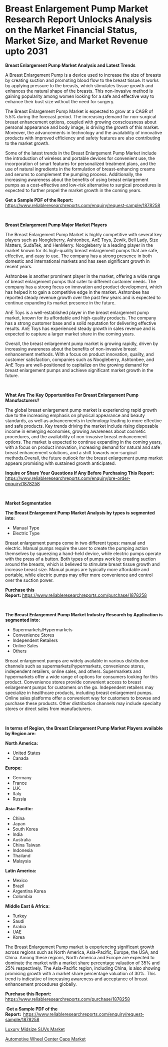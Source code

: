 <p><h1>Breast Enlargement Pump Market Research Report Unlocks Analysis on the Market Financial Status, Market Size, and Market Revenue upto 2031</h1></p><p><strong>Breast Enlargement Pump Market Analysis and Latest Trends</strong></p>
<p><p>A Breast Enlargement Pump is a device used to increase the size of breasts by creating suction and promoting blood flow to the breast tissue. It works by applying pressure to the breasts, which stimulates tissue growth and enhances the natural shape of the breasts. This non-invasive method is gaining popularity among women looking for a safe and effective way to enhance their bust size without the need for surgery.</p><p>The Breast Enlargement Pump Market is expected to grow at a CAGR of 5.5% during the forecast period. The increasing demand for non-surgical breast enhancement options, coupled with growing consciousness about personal appearance and body image, is driving the growth of this market. Moreover, the advancements in technology and the availability of innovative products with improved efficiency and safety features are also contributing to the market growth.</p><p>Some of the latest trends in the Breast Enlargement Pump Market include the introduction of wireless and portable devices for convenient use, the incorporation of smart features for personalized treatment plans, and the use of natural ingredients in the formulation of breast-enhancing creams and serums to complement the pumping process. Additionally, the increasing awareness about the benefits of using breast enlargement pumps as a cost-effective and low-risk alternative to surgical procedures is expected to further propel the market growth in the coming years.</p></p>
<p><strong>Get a Sample PDF of the Report:&nbsp;</strong> <a href="https://www.reliableresearchreports.com/enquiry/request-sample/1878258">https://www.reliableresearchreports.com/enquiry/request-sample/1878258</a></p>
<p>&nbsp;</p>
<p><strong>Breast Enlargement Pump Major Market Players</strong></p>
<p><p>The Breast Enlargement Pump Market is highly competitive with several key players such as Noogleberry, Ashtonbee, AnE Toys, Zewik, Bell Lady, Size Matters, SudaTek, and HenMerry. Noogleberry is a leading player in the market known for its high-quality breast enlargement pumps that are safe, effective, and easy to use. The company has a strong presence in both domestic and international markets and has seen significant growth in recent years.</p><p>Ashtonbee is another prominent player in the market, offering a wide range of breast enlargement pumps that cater to different customer needs. The company has a strong focus on innovation and product development, which has helped it to gain a competitive edge in the market. Ashtonbee has reported steady revenue growth over the past few years and is expected to continue expanding its market presence in the future.</p><p>AnE Toys is a well-established player in the breast enlargement pump market, known for its affordable and high-quality products. The company has a strong customer base and a solid reputation for delivering effective results. AnE Toys has experienced steady growth in sales revenue and is expected to capture a larger market share in the coming years.</p><p>Overall, the breast enlargement pump market is growing rapidly, driven by increasing awareness about the benefits of non-invasive breast enhancement methods. With a focus on product innovation, quality, and customer satisfaction, companies such as Noogleberry, Ashtonbee, and AnE Toys are well-positioned to capitalize on the growing demand for breast enlargement pumps and achieve significant market growth in the future.</p></p>
<p>&nbsp;</p>
<p><strong>What Are The Key Opportunities For Breast Enlargement Pump Manufacturers?</strong></p>
<p><p>The global breast enlargement pump market is experiencing rapid growth due to the increasing emphasis on physical appearance and beauty standards, as well as advancements in technology leading to more effective and safe products. Key trends driving the market include rising disposable income in emerging economies, growing awareness about cosmetic procedures, and the availability of non-invasive breast enhancement options. The market is expected to continue expanding in the coming years, with a focus on product innovation, increasing demand for natural and safe breast enhancement solutions, and a shift towards non-surgical methods.Overall, the future outlook for the breast enlargement pump market appears promising with sustained growth anticipated.</p></p>
<p><strong>Inquire or Share Your Questions If Any Before Purchasing This Report:</strong> <a href="https://www.reliableresearchreports.com/enquiry/pre-order-enquiry/1878258">https://www.reliableresearchreports.com/enquiry/pre-order-enquiry/1878258</a></p>
<p>&nbsp;</p>
<p><strong>Market Segmentation</strong></p>
<p><strong>The Breast Enlargement Pump Market Analysis by types is segmented into:</strong></p>
<p><ul><li>Manual Type</li><li>Electric Type</li></ul></p>
<p><p>Breast enlargement pumps come in two different types: manual and electric. Manual pumps require the user to create the pumping action themselves by squeezing a hand-held device, while electric pumps operate with the press of a button. Both types of pumps work by creating suction around the breasts, which is believed to stimulate breast tissue growth and increase breast size. Manual pumps are typically more affordable and portable, while electric pumps may offer more convenience and control over the suction power.</p></p>
<p><strong>Purchase this Report:&nbsp;</strong><a href="https://www.reliableresearchreports.com/purchase/1878258">https://www.reliableresearchreports.com/purchase/1878258</a></p>
<p>&nbsp;</p>
<p><strong>The Breast Enlargement Pump Market Industry Research by Application is segmented into:</strong></p>
<p><ul><li>Supermarkets/Hypermarkets</li><li>Convenience Stores</li><li>Independent Retailers</li><li>Online Sales</li><li>Others</li></ul></p>
<p><p>Breast enlargement pumps are widely available in various distribution channels such as supermarkets/hypermarkets, convenience stores, independent retailers, online sales, and others. Supermarkets and hypermarkets offer a wide range of options for consumers looking for this product. Convenience stores provide convenient access to breast enlargement pumps for customers on the go. Independent retailers may specialize in healthcare products, including breast enlargement pumps. Online sales platforms offer a convenient way for customers to browse and purchase these products. Other distribution channels may include specialty stores or direct sales from manufacturers.</p></p>
<p>&nbsp;</p>
<p><strong>In terms of Region, the Breast Enlargement Pump Market Players available by Region are:</strong></p>
<p>
    <p> <strong> North America: </strong>
        <ul>
            <li>United States</li>
            <li>Canada</li>
        </ul>
        </p> 
    <p> <strong> Europe: </strong>
        <ul>
            <li>Germany</li>
            <li>France</li>
            <li>U.K.</li>
            <li>Italy</li>
            <li>Russia</li>
        </ul>
        </p> 
    <p> <strong> Asia-Pacific: </strong>
        <ul>
            <li>China</li>
            <li>Japan</li>
            <li>South Korea</li>
            <li>India</li>
            <li>Australia</li>
            <li>China Taiwan</li>
            <li>Indonesia</li>
            <li>Thailand</li>
            <li>Malaysia</li>
        </ul>
        </p> 
    <p> <strong> Latin America: </strong>
        <ul>
            <li>Mexico</li>
            <li>Brazil</li>
            <li>Argentina Korea</li>
            <li>Colombia</li>
        </ul>
        </p> 
    <p> <strong> Middle East & Africa: </strong>
        <ul>
            <li>Turkey</li>
            <li>Saudi</li>
            <li>Arabia</li>
            <li>UAE</li>
            <li>Korea</li>
        </ul>
    </p>
    </p>
<p><p>The Breast Enlargement Pump market is experiencing significant growth across regions such as North America, Asia-Pacific, Europe, the USA, and China. Among these regions, North America and Europe are expected to dominate the market with a market share percentage valuation of 35% and 25% respectively. The Asia-Pacific region, including China, is also showing promising growth with a market share percentage valuation of 30%. This trend is indicative of increasing awareness and acceptance of breast enhancement procedures globally.</p></p>
<p><strong>Purchase this Report: </strong><a href="https://www.reliableresearchreports.com/purchase/1878258">https://www.reliableresearchreports.com/purchase/1878258</a></p>
<p>&nbsp;<strong>Get a Sample PDF of the Report:&nbsp;&nbsp;</strong><a href="https://www.reliableresearchreports.com/enquiry/request-sample/1878258">https://www.reliableresearchreports.com/enquiry/request-sample/1878258</a></p>
<p><strong></strong></p>
<p><p><a href="https://bubble-tree-ea4.notion.site/Luxury-Midsize-SUVs-Market-Analysis-Examines-its-Scope-on-Growth-Opportunities-and-Forecasted-Trend-a93a36fcfd4a42ecb6952ead8a03312e">Luxury Midsize SUVs Market</a></p><p><a href="https://thundering-castanet-c65.notion.site/Automotive-Wheel-Center-Caps-Market-Research-Report-Provides-thorough-Industry-Overview-which-offer-97fbb209a42f43768b6672c884be8b8c">Automotive Wheel Center Caps Market</a></p></p>